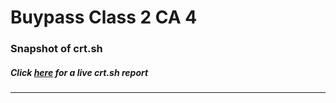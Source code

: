 # Buypass Class 2 CA 4
### Snapshot of crt.sh
##### Click [here](https://crt.sh/?q=D39C637B26D254BF0E607AA98FF93F2E6FC67F5A7D4FDE02CE2DEACDC9F3E810) for a live crt.sh report

---
